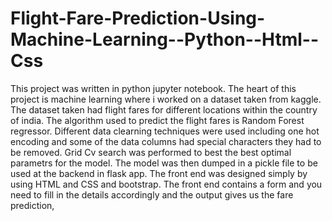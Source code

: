 # Flight-Fare-Prediction-Using-Machine-Learning--Python--Html--Css

This project was written in python jupyter notebook. The heart of this project is machine learning where i worked on a dataset taken from kaggle. The dataset taken had flight fares for different locations 
within the country of india. The algorithm used to predict the flight fares is Random Forest regressor. Different data clearning techniques were used including one hot encoding and some of the data columns
had special characters they had to be removed. Grid Cv search was performed to best the best optimal parametrs for the model. The model was then dumped in a pickle file to be used at the backend in flask
app. The front end was designed simply by using HTML and CSS and bootstrap. The front end contains a form and you need to fill in the details accordingly and the output gives us the fare prediction,
